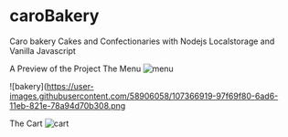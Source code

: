 # caroBakery
Caro bakery Cakes and Confectionaries with Nodejs Localstorage and Vanilla Javascript

A Preview of the Project
The Menu
![menu](https://user-images.githubusercontent.com/58906058/107366902-92995500-6ad6-11eb-8683-2d8cf855e2b2.png)


![bakery](https://user-images.githubusercontent.com/58906058/107366919-97f69f80-6ad6-11eb-821e-78a94d70b308.png

The Cart
![cart](https://user-images.githubusercontent.com/58906058/107366928-9a58f980-6ad6-11eb-8b5a-98d6b7cde383.png)
